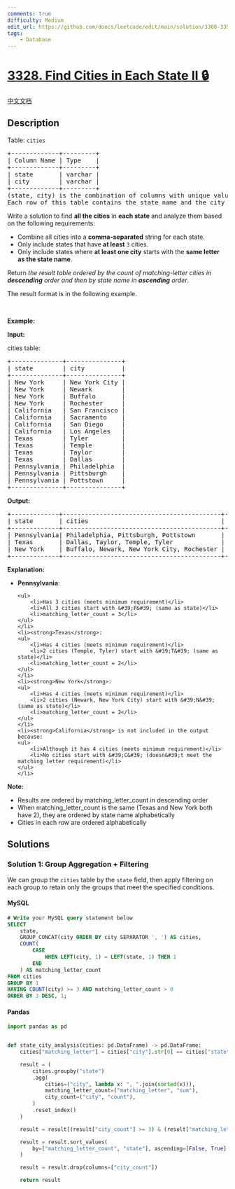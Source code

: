 ```yaml
---
comments: true
difficulty: Medium
edit_url: https://github.com/doocs/leetcode/edit/main/solution/3300-3399/3328.Find%20Cities%20in%20Each%20State%20II/README_EN.md
tags:
    - Database
---
```


<!-- problem:start -->

# [3328. Find Cities in Each State II 🔒](https://leetcode.com/problems/find-cities-in-each-state-ii)

[中文文档](/solution/3300-3399/3328.Find%20Cities%20in%20Each%20State%20II/README.md)

## Description

<!-- description:start -->

<p>Table: <code>cities</code></p>

<pre>
+-------------+---------+
| Column Name | Type    |
+-------------+---------+
| state       | varchar |
| city        | varchar |
+-------------+---------+
(state, city) is the combination of columns with unique values for this table.
Each row of this table contains the state name and the city name within that state.
</pre>

<p>Write a solution to find <strong>all the cities</strong> in <strong>each state</strong> and analyze them based on the following requirements:</p>

<ul>
	<li>Combine all cities into a <strong>comma-separated</strong> string for each state.</li>
	<li>Only include states that have <strong>at least</strong> <code>3</code> cities.</li>
	<li>Only include states where <strong>at least one city</strong> starts with the <strong>same letter as the state name</strong>.</li>
</ul>

<p>Return <em>the result table ordered by</em> <em>the count of matching-letter cities in <strong>descending</strong> order</em>&nbsp;<em>and then by state name in <strong>ascending</strong> order</em>.</p>

<p>The result format is in the following example.</p>

<p>&nbsp;</p>
<p><strong class="example">Example:</strong></p>

<div class="example-block">
<p><strong>Input:</strong></p>

<p>cities table:</p>

<pre class="example-io">
+--------------+---------------+
| state        | city          |
+--------------+---------------+
| New York     | New York City |
| New York     | Newark        |
| New York     | Buffalo       |
| New York     | Rochester     |
| California   | San Francisco |
| California   | Sacramento    |
| California   | San Diego     |
| California   | Los Angeles   |
| Texas        | Tyler         |
| Texas        | Temple        |
| Texas        | Taylor        |
| Texas        | Dallas        |
| Pennsylvania | Philadelphia  |
| Pennsylvania | Pittsburgh    |
| Pennsylvania | Pottstown     |
+--------------+---------------+
</pre>

<p><strong>Output:</strong></p>

<pre class="example-io">
+-------------+-------------------------------------------+-----------------------+
| state       | cities                                    | matching_letter_count |
+-------------+-------------------------------------------+-----------------------+
| Pennsylvania| Philadelphia, Pittsburgh, Pottstown       | 3                     |
| Texas       | Dallas, Taylor, Temple, Tyler             | 2                     |
| New York    | Buffalo, Newark, New York City, Rochester | 2                     |
+-------------+-------------------------------------------+-----------------------+
</pre>

<p><strong>Explanation:</strong></p>

<ul>
	<li><strong>Pennsylvania</strong>:

    <ul>
    	<li>Has 3 cities (meets minimum requirement)</li>
    	<li>All 3 cities start with &#39;P&#39; (same as state)</li>
    	<li>matching_letter_count = 3</li>
    </ul>
    </li>
    <li><strong>Texas</strong>:
    <ul>
    	<li>Has 4 cities (meets minimum requirement)</li>
    	<li>2 cities (Temple, Tyler) start with &#39;T&#39; (same as state)</li>
    	<li>matching_letter_count = 2</li>
    </ul>
    </li>
    <li><strong>New York</strong>:
    <ul>
    	<li>Has 4 cities (meets minimum requirement)</li>
    	<li>2 cities (Newark, New York City) start with &#39;N&#39; (same as state)</li>
    	<li>matching_letter_count = 2</li>
    </ul>
    </li>
    <li><strong>California</strong> is not included in the output because:
    <ul>
    	<li>Although it has 4 cities (meets minimum requirement)</li>
    	<li>No cities start with &#39;C&#39; (doesn&#39;t meet the matching letter requirement)</li>
    </ul>
    </li>

</ul>

<p><strong>Note:</strong></p>

<ul>
	<li>Results are ordered by matching_letter_count in descending order</li>
	<li>When matching_letter_count is the same (Texas and New York both have 2), they are ordered by state name alphabetically</li>
	<li>Cities in each row are ordered alphabetically</li>
</ul>
</div>

<!-- description:end -->

## Solutions

<!-- solution:start -->

### Solution 1: Group Aggregation + Filtering

We can group the `cities` table by the `state` field, then apply filtering on each group to retain only the groups that meet the specified conditions.

<!-- tabs:start -->

#### MySQL

```sql
# Write your MySQL query statement below
SELECT
    state,
    GROUP_CONCAT(city ORDER BY city SEPARATOR ', ') AS cities,
    COUNT(
        CASE
            WHEN LEFT(city, 1) = LEFT(state, 1) THEN 1
        END
    ) AS matching_letter_count
FROM cities
GROUP BY 1
HAVING COUNT(city) >= 3 AND matching_letter_count > 0
ORDER BY 3 DESC, 1;
```

#### Pandas

```python
import pandas as pd


def state_city_analysis(cities: pd.DataFrame) -> pd.DataFrame:
    cities["matching_letter"] = cities["city"].str[0] == cities["state"].str[0]

    result = (
        cities.groupby("state")
        .agg(
            cities=("city", lambda x: ", ".join(sorted(x))),
            matching_letter_count=("matching_letter", "sum"),
            city_count=("city", "count"),
        )
        .reset_index()
    )

    result = result[(result["city_count"] >= 3) & (result["matching_letter_count"] > 0)]

    result = result.sort_values(
        by=["matching_letter_count", "state"], ascending=[False, True]
    )

    result = result.drop(columns=["city_count"])

    return result
```

<!-- tabs:end -->

<!-- solution:end -->

<!-- problem:end -->
